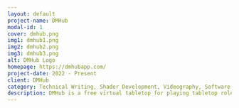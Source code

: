 ```yaml
---
layout: default
project-name: DMHub
modal-id: 1
cover: dmhub.png
img1: dmhub1.png
img2: dmhub2.png
img3: dmhub3.png
alt: DMHub Logo
homepage: https://dmhubapp.com/
project-date: 2022 - Present
client: DMHub 
category: Technical Writing, Shader Development, Videography, Software Development
description: DMHub is a free virtual tabletop for playing tabletop role playing games online with others. It includes a flexible system any user can modify using Lua scripting, map importing, PDF support, realtime lighting, a modular object customization system, layered brush terrain painting, and so much more.
---
```

